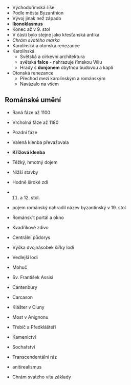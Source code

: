 - Východořímská říše
- Podle města Byzanthion
- Vývoj jinak než západo
- **Ikonoklasmus**
- Konec až v 9. stol
- V části bylo stejné jako křesťanská antika
- *Chrám svatého marka*
- Karolínská a otonská renezance
- Karolínská
	- Světská a církevní architektura
	- světská **falce** - nahrazuje římskou Villu
	- Hrady s **donjonem** obytnou budovou a kaplí
- Otonská renezance
	- Přechod mezi karolínským a románským
	- Navázalo na všem

## Románské umění
- Raná fáze až 1100
- Vrcholná fáze až 1180
- Pozdní fáze

- Valená klenba převažovala
- **Křížová klenba**
- Těžký, hmotný dojem
- Nižší stavby
- Hodně široké zdi
- 11. a 12. stol.
- pojem románský nahradil název byzantinský v 19. stol
- Románsk´t portál a okno
- Kvadříkové zdivo
- Centrální půdorys
- Výška dvojnásobek šířky lodi
- Vedlejší lodi

- Mohuč
- Sv. František Assisi
- Cantenbury
- Carcason
- Klášter v Cluny
- Most v Anignonu
- Třebíč a Předklášteří

- Kamenictví
- Sochařství
- Transcendentální ráz
- anitirealismus
- Chrám svatého víta základy

